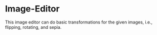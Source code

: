 # Image-Editor
This image editor can do basic transformations for the given images, i.e., flipping, rotating, and sepia.
